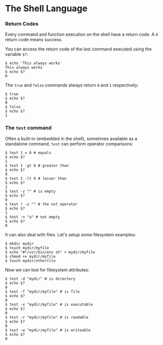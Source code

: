 The Shell Language
==================

### Return Codes

Every command and function execution on the shell have a return code. A `0`
return code means success.

You can access the return code of the last command executed using the variable `$?`:

```console
$ echo 'This always works'
This always works
$ echo $?
0
```

The `true` and `false` commands always return `0` and `1` respectively:

```console
$ true
$ echo $?
0
$ false
$ echo $?
1
```


### The `test` command

Often a built-in (embedded in the shell), sometimes available as a standalone
command, `test` can perform operator comparisons:

```console
$ test 1 = 0 # equals
$ echo $?
1
$ test 1 -gt 0 # greater than
$ echo $?
0
$ test 1 -lt 0 # lesser than
$ echo $?
1
$ test -z "" # is empty
$ echo $?
0
$ test ! -z "" # the not operator
$ echo $?
1
$ test -n "a" # not empty
$ echo $?
0
```

It can also deal with files. Let's setup some filesystem examples:

```console
$ mkdir mydir
$ touch mydir/myfile
$ echo "#!/usr/bin/env sh" > mydir/myfile
$ chmod +x mydir/myfile
$ touch mydir/otherfile
```

Now we can test for filesystem attributes:

```console
$ test -d "mydir" # is directory
$ echo $?
0
$ test -f "mydir/myfile" # is file
$ echo $?
0
$ test -x "mydir/myfile" # is executable
$ echo $?
0
$ test -r "mydir/myfile" # is readable
$ echo $?
0
$ test -w "mydir/myfile" # is writeable
$ echo $?
0
```
